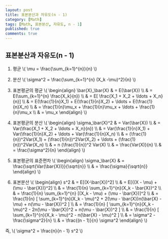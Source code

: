 ```yaml
---
layout: post
title: 표본분산과 자유도(n - 1)
category: [Math]
tags: [Math, 표본분산, 자유도, n - 1]
published: true
comments: true
---
```


표본분산과 자유도(n - 1)
----------------

1. 평균
\\( \mu = \frac{\sum\_{k=1}^{n}}{n} \\)

2. 분산
\\( \sigma^2 = \frac{\sum\_{k=1}^{n} (X\_k -\mu)^2}{n} \\)

3. 표본평균의 평균
\\( \begin{align} 
        \bar{X}\_\bar{X} & = E(\bar{X}) 
\\\\ & = E(\sum\_{k=1}^{n} \frac{X\_k}{n}) 
\\\\ & = E\[ \frac{X\_1 + X\_2 + \ldots + X\_n}{n}\] 
\\\\ & = E(\frac{1}{n}X\_1) + E(\frac{1}{n}X\_2) + \ldots + E(\frac{1}{n}X\_n) 
\\\\ & = \frac{1}{n}\mu\_x + \frac{1}{n}\mu\_x + \ldots + \frac{1}{n}\mu\_x 
\\\\ & = \mu\_x 
\end{align} \\)

4. 표본평균의 분산
\\( \begin{align} 
        \sigma\_\bar{X}^2 & = Var(\bar{X}) 
\\\\ & = Var(\frac{X\_1 + X\_2 + \ldots + X\_n}{n})
\\\\ & = Var(\frac{1}{n}X\_1) + Var(\frac{1}{n}X\_2) + \ldots + Var(\frac{1}{n}X\_n)
\\\\ & = (\frac{1}{n})^2Var(X\_1) + (\frac{1}{n})^2Var(X\_2) + \ldots + (\frac{1}{n})^2Var(X\_n)
\\\\ & = n (\frac{1}{n})^2 Var(X)
\\\\ & = \frac{Var(X)}{n}
\\\\ & = \frac{\sigma^2}{n}
\end{align} \\)

5. 표본평균의 표준편차
\\( \begin{align} 
        \sigma\_\bar{X} & = \frac{\sqrt{Var(\bar{X})}}{\sqrt{n}}
\\\\ & = \frac{\sigma}{\sqrt{n}}
\end{align} \\)

6. 표본분산
\\( \begin{align} 
        s^2 & = E\[(X-\bar{X})^2\] 
\\\\ & = E\[\{(X - \mu) + (\mu - \bar{X})\}^2\]
\\\\ & = \frac{1}{n} \sum\_{k=1}^{n}(X\_k - \bar{X})^2 
\\\\ & = \frac{1}{n} \sum\_{k=1}^{n} \[(X\_k - \mu) + (\mu - \bar{X})\]^2
\\\\ & = \frac{1}{n} \[ \sum\_{k=1}^{n}(X\_k - \mu)^2 + 2(\mu - \bar{X})n(\bar{X} - \mu) + n(\mu - \bar{X})^2 \]
\\\\ & = \frac{1}{n} \[ \sum\_{k=1}^{n}(X\_k - \mu)^2 - 2n(\mu - \bar{X})^2 + n(\mu - \bar{X})^2 \]
\\\\ & = \frac{1}{n} \[ \sum\_{k=1}^{n}(X\_k - \mu)^2 - n(\bar{X} - \mu)^2 \]
\\\\ & = \sigma^2 - \frac{\sigma^2}{n}
\\\\ & = \frac{(n - 1)}{n} \sigma^2
\end{align} \\) 

즉, 
\\( \sigma^2 = \frac{n}{n - 1} s^2 \\)
